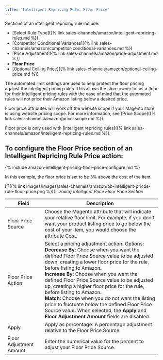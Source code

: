 ```yaml
---
title: 'Intelligent Repricing Rule: Floor Price'
---
```



Sections of an intelligent repricing rule include:

- [Select Rule Type]({% link sales-channels/amazon/intelligent-repricing-rules.md %})
- [Competitor Conditional Variances]({% link sales-channels/amazon/competitor-conditional-variances.md %})
- [Price Adjustment]({% link sales-channels/amazon/price-adjustment.md %})
- **Floor Price**
- [Optional Ceiling Price]({% link sales-channels/amazon/optional-ceiling-price.md %})

The automated limit settings are used to help protect the floor pricing against the intelligent pricing rules. This allows the store owner to set a floor for their intelligent pricing rules with the ease of mind that the automated rules will not price their Amazon listing below a desired price.

Floor price attributes will work off the website scope if your Magento store is using website pricing scope. For more information, see [Price Scope]({% link sales-channels/amazon/price-scope.md %}).

Floor price is only used with [intelligent repricing rules]({% link sales-channels/amazon/intelligent-repricing-rules.md %}).

## To configure the Floor Price section of an Intelligent Repricing Rule Price action:

{% include amazon-intelligent-pricing-floor-price-configure.md %}

In this example, the floor price is set to be 3% above the cost of the item.

![]({% link images/images/sales-channels/amazon/ob-intelligent-pricde-rule-floor-price.png %}){: .zoom}
 _Intelligent Price Floor Price Section_

|Field|Description|
|--- |--- |
|Floor Price Source|Choose the Magento attribute that will indicate your relative floor limit. For example, if you don't want your product listing price to go below the cost of your item, you would choose the attribute Cost. |
|Floor Price Action|Select a pricing adjustment action. Options:<br/>**Decrease By**: Choose when you want the defined Floor Price Source value to be adjusted down, creating a lower floor price for the rule, before listing to Amazon.<br/>**Increase By**: Choose when you want the defined Floor Price Source value to be adjusted up, creating a higher floor price for the rule, before listing to Amazon.<br/>**Match**: Choose when you do not want the listing price to fluctuate below the defined Floor Price Source value. When selected, the **Apply** and **Floor Adjustment Amount** fields are disabled. |
|Apply|Apply as percentage: A percentage adjustment relative to the Floor Price Source. |
|Floor Adjustment Amount |Enter the numerical value for the percent to adjust your Floor Price Source. |
